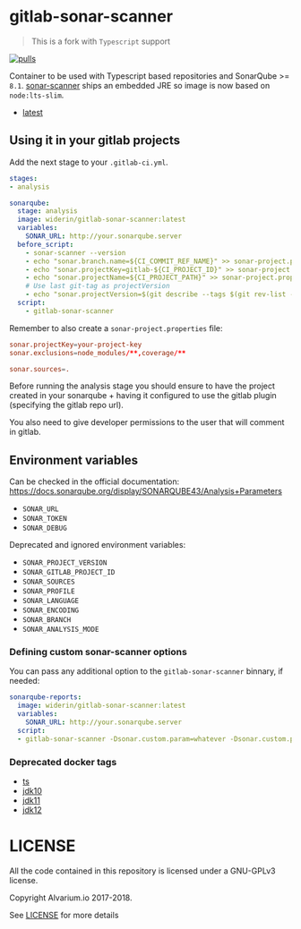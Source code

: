 gitlab-sonar-scanner
====================

> This is a fork with `Typescript` support

[![pulls][docker hub svg]][docker hub]

Container to be used with Typescript based repositories and SonarQube >= `8.1`.
[sonar-scanner](https://docs.sonarqube.org/latest/analysis/scan/sonarscanner/)
ships an embedded JRE so image is now based on `node:lts-slim`.

- [latest](https://github.com/saily/gitlab-sonar-scanner/blob/master/Dockerfile)

Using it in your gitlab projects
--------------------------------

Add the next stage to your `.gitlab-ci.yml`.

~~~yaml
stages:
- analysis

sonarqube:
  stage: analysis
  image: widerin/gitlab-sonar-scanner:latest
  variables:
    SONAR_URL: http://your.sonarqube.server
  before_script:
    - sonar-scanner --version
    - echo "sonar.branch.name=${CI_COMMIT_REF_NAME}" >> sonar-project.properties
    - echo "sonar.projectKey=gitlab-${CI_PROJECT_ID}" >> sonar-project.properties
    - echo "sonar.projectName=${CI_PROJECT_PATH}" >> sonar-project.properties
    # Use last git-tag as projectVersion
    - echo "sonar.projectVersion=$(git describe --tags $(git rev-list --tags --max-count=1))" >> sonar-project.properties
  script:
    - gitlab-sonar-scanner
~~~

Remember to also create a `sonar-project.properties` file:

~~~conf
sonar.projectKey=your-project-key
sonar.exclusions=node_modules/**,coverage/**

sonar.sources=.
~~~

Before running the analysis stage you should ensure to have the project created
in your sonarqube + having it configured to use the gitlab plugin (specifying the
gitlab repo url).

You also need to give developer permissions to the user that will comment in gitlab.

Environment variables
---------------------

Can be checked in the official documentation: https://docs.sonarqube.org/display/SONARQUBE43/Analysis+Parameters

- `SONAR_URL`
- `SONAR_TOKEN`
- `SONAR_DEBUG`

Deprecated and ignored environment variables:

- `SONAR_PROJECT_VERSION`
- `SONAR_GITLAB_PROJECT_ID`
- `SONAR_SOURCES`
- `SONAR_PROFILE`
- `SONAR_LANGUAGE`
- `SONAR_ENCODING`
- `SONAR_BRANCH`
- `SONAR_ANALYSIS_MODE`

### Defining custom sonar-scanner options

You can pass any additional option to the `gitlab-sonar-scanner` binnary, if needed:

~~~yaml
sonarqube-reports:
  image: widerin/gitlab-sonar-scanner:latest
  variables:
    SONAR_URL: http://your.sonarqube.server
  script:
  - gitlab-sonar-scanner -Dsonar.custom.param=whatever -Dsonar.custom.param2=whichever
~~~

### Deprecated docker tags

- [ts](https://github.com/saily/gitlab-sonar-scanner/blob/ts/Dockerfile)
- [jdk10](https://github.com/saily/gitlab-sonar-scanner/blob/jdk10/Dockerfile)
- [jdk11](https://github.com/saily/gitlab-sonar-scanner/blob/jdk11/Dockerfile)
- [jdk12](https://github.com/saily/gitlab-sonar-scanner/blob/jdk12/Dockerfile)

LICENSE
=======

All the code contained in this repository is licensed under a GNU-GPLv3 license.

Copyright Alvarium.io 2017-2018.

See [LICENSE][] for more details

[sonar gitlab plugin]: https://github.com/gabrie-allaigre/sonar-gitlab-plugin
[variables]: https://docs.gitlab.com/ce/ci/variables
[docker hub]: https://hub.docker.com/r/widerin/gitlab-sonar-scanner
[LICENSE]: ./LICENSE

[docker hub svg]: https://img.shields.io/docker/pulls/widerin/gitlab-sonar-scanner.svg
